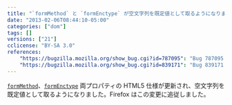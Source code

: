 ```yaml
---
title: "`formMethod` と `formEnctype` が空文字列を既定値として取るようになりました"
date: "2013-02-06T08:44:10-05:00"
categories: ["dom"]
tags: []
versions: ["21"]
cclicense: "BY-SA 3.0"
references:
    "https://bugzilla.mozilla.org/show_bug.cgi?id=787095": "Bug 787095 – Update formMethod reflection to have the empty string as default value (and \'get\' as invalid value)"
    "https://bugzilla.mozilla.org/show_bug.cgi?id=839171": "Bug 839171 – Update formMethod reflection to have the empty string as default value (and \'get\' as invalid value)"
---
```

[`formMethod`](https://developer.mozilla.org/ja/docs/HTML/Element/Input#attr-formmethod)、[`formEnctype`](https://developer.mozilla.org/ja/docs/HTML/Element/Input#attr-formenctype) 両プロパティの HTML5 仕様が更新され、空文字列を既定値として取るようになりました。Firefox はこの変更に追従しました。
